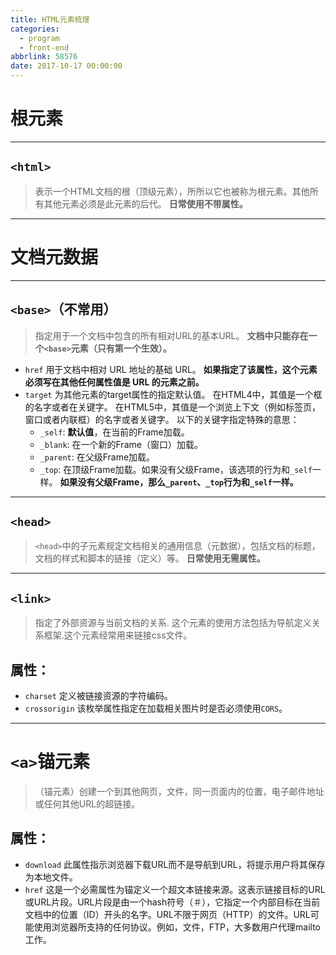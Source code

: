 ```yaml
---
title: HTML元素梳理
categories:
  - program
  - front-end
abbrlink: 58576
date: 2017-10-17 00:00:00
---
```

# **根元素**
---
## `<html>`
>表示一个HTML文档的根（顶级元素），所所以它也被称为根元素。其他所有其他元素必须是此元素的后代。
**日常使用不带属性。**

---
# **文档元数据**
___
## `<base>`（不常用）
>指定用于一个文档中包含的所有相对URL的基本URL。
**文档中只能存在一个`<base>`元素（只有第一个生效）。**
* `href`
用于文档中相对 URL 地址的基础 URL。
**如果指定了该属性，这个元素必须写在其他任何属性值是 URL 的元素之前。**
* `target`
为其他元素的target属性的指定默认值。
在HTML4中，其值是一个框的名字或者在关键字。
在HTML5中，其值是一个浏览上下文（例如标签页，窗口或者内联框）的名字或者关键字。
以下的关键字指定特殊的意思：
  * `_self`: **默认值**，在当前的Frame加载。
  * `_blank`: 在一个新的Frame（窗口）加载。
  * `_parent`: 在父级Frame加载。
  * `_top`: 在顶级Frame加载。如果没有父级Frame，该选项的行为和`_self`一样。
    **如果没有父级Frame，那么`_parent`、`_top`行为和`_self`一样。**  

---
## `<head>`
> `<head>`中的子元素规定文档相关的通用信息（元数据），包括文档的标题，文档的样式和脚本的链接（定义）等。
**日常使用无需属性。**

---
## `<link>`
>指定了外部资源与当前文档的关系. 这个元素的使用方法包括为导航定义关系框架.这个元素经常用来链接css文件。
## 属性：
* `charset`
定义被链接资源的字符编码。
* `crossorigin`
该枚举属性指定在加载相关图片时是否必须使用`CORS`。

---
# `<a>`锚元素  
>（锚元素）创建一个到其他网页，文件，同一页面内的位置，电子邮件地址或任何其他URL的超链接。  
## 属性：
* `download`
此属性指示浏览器下载URL而不是导航到URL，将提示用户将其保存为本地文件。
* `href`
这是一个必需属性为锚定义一个超文本链接来源。这表示链接目标的URL或URL片段。URL片段是由一个hash符号（＃），它指定一个内部目标在当前文档中的位置（ID）开头的名字。URL不限于网页（HTTP）的文件。URL可能使用浏览器所支持的任何协议。例如，文件，FTP，大多数用户代理mailto工作。


